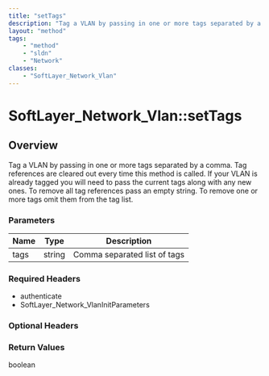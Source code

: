 ```yaml
---
title: "setTags"
description: "Tag a VLAN by passing in one or more tags separated by a comma. Tag references are cleared out every time this method is... "
layout: "method"
tags:
    - "method"
    - "sldn"
    - "Network"
classes:
    - "SoftLayer_Network_Vlan"
---
```

# SoftLayer_Network_Vlan::setTags
## Overview 
Tag a VLAN by passing in one or more tags separated by a comma. Tag references are cleared out every time this method is called. If your VLAN is already tagged you will need to pass the current tags along with any new ones. To remove all tag references pass an empty string. To remove one or more tags omit them from the tag list. 

### Parameters 
|Name | Type | Description |
| --- | --- | --- |
|tags| string| Comma separated list of tags|


### Required Headers
* authenticate
* SoftLayer_Network_VlanInitParameters

### Optional Headers

### Return Values
boolean

